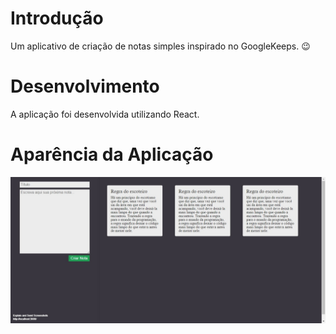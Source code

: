 # Introdução

Um aplicativo de criação de notas simples inspirado no GoogleKeeps. :wink:

# Desenvolvimento

A aplicação foi desenvolvida utilizando React.

# Aparência da Aplicação

![notts](https://github.com/smeira/notts/blob/master/notts.jpg)
